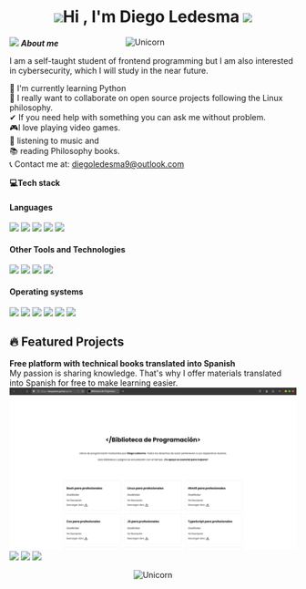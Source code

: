 <h1 align="center"><img src="https://i.gifer.com/XiPv.gif" width="35"><b>Hi , I'm Diego Ledesma </b><img src="https://i.gifer.com/XiPv.gif" width="35"></h1>
<!--  -->
<img align="right" width=300px alt="Unicorn" src="https://media0.giphy.com/media/v1.Y2lkPTc5MGI3NjExYTNtaTA3ejRza2t3MGQ0dHh1OTI4MGFhZ2w4bG9tZjd6ZDZvamh6eSZlcD12MV9pbnRlcm5hbF9naWZfYnlfaWQmY3Q9cw/FCffpN404oRZpFbSzl/giphy.gif" />

<img src="https://media3.giphy.com/media/v1.Y2lkPTc5MGI3NjExbTJrc3d5YTV3YzNsZGVleGJzdDlnM29wczA4ajM1am9nN2U3eTFwciZlcD12MV9pbnRlcm5hbF9naWZfYnlfaWQmY3Q9cw/j0yDs1uIaBD8LrlwId/giphy.gif" width="70px">&nbsp;***About me***

I am a self-taught student of frontend programming but I am also interested in cybersecurity, which I will study in the near future.

🌱 I'm currently learning Python <br>
🐧 I really want to collaborate on open source projects following the Linux philosophy.<br>
✔ If you need help with something you can ask me without problem.<br>
🎮I love playing video games. <br>
🎵 listening to music and <br>
📚 reading Philosophy books.<br>
📞 Contact me at: <a href="diegoledesma9@outlook.com">diegoledesma9@outlook.com</a>

<b>💻Tech stack</b> 

<h4> Languages </h4>
<span> 
  <img src="https://img.shields.io/badge/HTML5-E34F26?style=for-the-badge&logo=html5&logoColor=white">
  <img src="https://img.shields.io/badge/CSS3-1572B6?style=for-the-badge&logo=css3&logoColor=white">
  <img src="https://img.shields.io/badge/JavaScript-F7DF1E?style=for-the-badge&logo=javascript&logoColor=black">
  <img src="https://img.shields.io/badge/python-3670A0?style=for-the-badge&logo=python&logoColor=ffdd54">
  <img src= "https://img.shields.io/badge/-Arduino-00979D?style=for-the-badge&logo=Arduino&logoColor=white">
 


</span>


<h4> Other Tools and Technologies </h4>
<span>
  <img src="https://img.shields.io/badge/chatGPT-74aa9c?style=for-the-badge&logo=openai&logoColor=white">
  <img src="https://img.shields.io/badge/google%20gemini-8E75B2?style=for-the-badge&logo=google%20gemini&logoColor=white">
  <img src="https://img.shields.io/badge/steam-%23000000.svg?style=for-the-badge&logo=steam&logoColor=white">
  <img src="https://img.shields.io/badge/Reddit-FF4500?style=for-the-badge&logo=reddit&logoColor=white">
  




</span>

<h4> Operating systems </h4>
<span>
  <img src="https://img.shields.io/badge/Linux-FCC624?style=for-the-badge&logo=linux&logoColor=black">
  <img src="https://img.shields.io/badge/Arch%20Linux-1793D1?logo=arch-linux&logoColor=fff&style=for-the-badge">
  <img src="https://img.shields.io/badge/Fedora-294172?style=for-the-badge&logo=fedora&logoColor=white">
  <img src="https://img.shields.io/badge/Kali-268BEE?style=for-the-badge&logo=kalilinux&logoColor=white">
  <img src="https://img.shields.io/badge/chrome%20os-3d89fc?style=for-the-badge&logo=google%20chrome&logoColor=white">
  <img src="https://img.shields.io/badge/Windows%2011-%230079d5.svg?style=for-the-badge&logo=Windows%2011&logoColor=white">
</span>

## 🔥 Featured Projects
**Free platform with technical books translated into Spanish** <br>
My passion is sharing knowledge. That's why I offer materials translated into Spanish for free to make learning easier. <br>
<a href="https://diegolede.github.io/Biblioteca-de-programaci-n/" target="_blank">
  <img src="assets/img/capturabiblioteca.png">
</a>
<br>
<img src="https://img.shields.io/badge/HTML5-E34F26?style=for-the-badge&logo=html5&logoColor=white">
<img src="https://img.shields.io/badge/CSS3-1572B6?style=for-the-badge&logo=css3&logoColor=white">
<img src="https://img.shields.io/badge/JavaScript-F7DF1E?style=for-the-badge&logo=javascript&logoColor=black"> <br>


<p align="center">
  <img width="300px" alt="Unicorn" src="https://media.giphy.com/media/pxunm7f738mBRsmQ8q/giphy.gif?cid=ecf05e47rd3tidvf3tkwuc2dvq4hbo3zsif1pv1g12lm37si&ep=v1_stickers_search&rid=giphy.gif&ct=s" />
</p>

</div>

